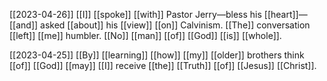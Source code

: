 [[2023-04-26]]
[[I]] [[spoke]] [[with]] Pastor Jerry—bless his [[heart]]—
[[and]] asked [[about]] his [[view]] [[on]] Calvinism.
[[The]] conversation [[left]] [[me]] humbler.
[[No]] [[man]] [[of]] [[God]] [[is]] [[whole]].

[[2023-04-25]]
[[By]] [[learning]] [[how]] [[my]] [[older]] brothers think [[of]] [[God]]
[[may]] [[I]] receive [[the]] [[Truth]] [[of]] [[Jesus]] [[Christ]].